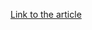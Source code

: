 [Link to the article](https://thehackernews.com/2025/02/space-pirates-targets-russian-it-firms.html)
